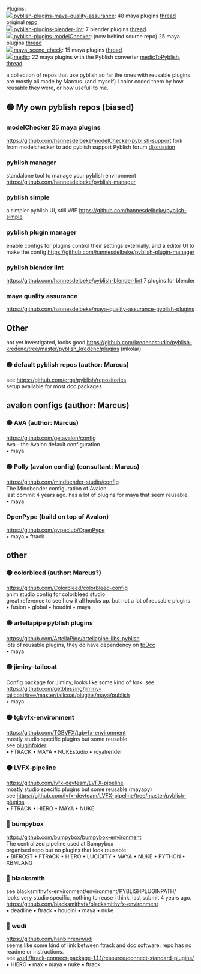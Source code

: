 
Plugins:  
[![](https://img.shields.io/github/stars/hannesdelbeke/pyblish-plugins-maya-quality-assurance?color=grey&label=%E2%AD%90&style=flat-square) pyblish-plugins-maya-quality-assurance](https://github.com/hannesdelbeke/pyblish-plugins-maya-quality-assurance): 48 maya plugins [thread](https://forums.pyblish.com/t/collection-of-48-reusable-plugins-for-maya-validation/679)  original [repo](https://github.com/robertjoosten/maya-quality-assurance)  
[![](https://img.shields.io/github/stars/hannesdelbeke/pyblish-plugins-blender-lint?color=grey&label=%E2%AD%90&style=flat-square) pyblish-plugins-blender-lint](https://github.com/hannesdelbeke/pyblish-plugins-blender-lint): 7 blender plugins [thread](https://forums.pyblish.com/t/collection-of-7-generic-blender-plugins/693)  
[![](https://img.shields.io/github/stars/hannesdelbeke/pyblish-plugins-modelChecker?color=grey&label=%E2%AD%90&style=flat-square) pyblish-plugins-modelChecker](https://github.com/hannesdelbeke/pyblish-plugins-modelChecker): (now behind source repo) 25 maya plugins [thread](https://forums.pyblish.com/t/collection-of-25-maya-mesh-validation-plugins/692)  
[![](https://img.shields.io/github/stars/fkaijun/maya_scene_check?color=grey&label=%E2%AD%90&style=flat-square) maya_scene_check](https://github.com/fkaijun/maya_scene_check): 15 maya plugins [thread](https://forums.pyblish.com/t/collection-of-15-reusable-plugins-for-maya-validation/680)  
[![](https://img.shields.io/github/stars/sol-ansano-kim/medic?color=grey&label=%E2%AD%90&style=flat-square) medic](https://github.com/sol-ansano-kim/medic): 22 maya plugins with the Pyblish converter [medicToPyblish](https://github.com/sol-ansano-kim/medicToPyblish), [thread](https://forums.pyblish.com/t/medic-in-pyblish-22-reusable-plugins-for-maya-mesh-validation/682/6)  


a collection of repos that use pyblish
so far the ones with reusable plugins are mostly all made by Marcus. (and myself)
I color coded them by how reusable they were, or how usefull to me.

## 🟢 My own pyblish repos (biased)

### modelChecker 25 maya plugins
https://github.com/hannesdelbeke/modelChecker-pyblish-support
fork from modelchecker to add pyblish support
Pyblish forum [discussion](https://forums.pyblish.com/t/collection-of-25-maya-mesh-validation-plugins/692)

### pyblish manager
standalone tool to manage your pyblish environment
https://github.com/hannesdelbeke/pyblish-manager

### pyblish simple
a simpler pyblish UI, still WIP
https://github.com/hannesdelbeke/pyblish-simple

### pyblish plugin manager
enable configs for plugins
control their settings externally, and a editor UI to make the config
https://github.com/hannesdelbeke/pyblish-plugin-manager

### pyblish blender lint
https://github.com/hannesdelbeke/pyblish-blender-lint
7 plugins for blender

### maya quality assurance 
https://github.com/hannesdelbeke/maya-quality-assurance-pyblish-plugins

## Other

not yet investigated, looks good
https://github.com/kredencstudio/pyblish-kredenc/tree/master/pyblish_kredenc/plugins (mkolar)

### 🟢 default pyblish repos (author: Marcus)


see https://github.com/orgs/pyblish/repositories  <br/>
setup available for most dcc packages


## avalon configs (author: Marcus)


### 🟢 AVA (author: Marcus)
https://github.com/getavalon/config <br/>
Ava - the Avalon default configuration <br/>
• maya


### 🟢 Polly (avalon config) (consultant: Marcus)
https://github.com/mindbender-studio/config <br/>
The Mindbender configuration of Avalon. <br/>
last commit 4 years ago. has a lot of plugins for maya that seem reusable.  <br/>
• maya


### OpenPype (build on top of Avalon)
https://github.com/pypeclub/OpenPype  <br/>
• maya • ftrack


## other


### 🟢 colorbleed (author: Marcus?)
https://github.com/Colorbleed/colorbleed-config <br/>
anim studio config for colorbleed studio <br/>
great reference to see how it all hooks up. but not a lot of reusable plugins <br/>
• fusion • global • houdini • maya


### 🟢 artellapipe pyblish plugins
https://github.com/ArtellaPipe/artellapipe-libs-pyblish <br/>
lots of reusable plugins, they do have dependency on [tpDcc](https://github.com/tpDcc/tpDcc-core) <br/>
• maya

### 🟢 jiminy-tailcoat
Config package for Jiminy, looks like some kind of fork.
see https://github.com/getblessing/jiminy-tailcoat/tree/master/tailcoat/plugins/maya/publish <br/>
• maya

### 🟠 tgbvfx-environment
https://github.com/TGBVFX/tgbvfx-environment <br/>
mostly studio specific plugins but some reusable <br/>
see [pluginfolder](https://github.com/TGBVFX/tgbvfx-environment/tree/master/environment/PYBLISHPLUGINPATH) <br/>
• FTRACK • MAYA • NUKEstudio • royalrender


### 🟠 LVFX-pipeline
https://github.com/lvfx-devteam/LVFX-pipeline <br/>
mostly studio specific plugins but some reusable (mayapy) <br/>
see https://github.com/lvfx-devteam/LVFX-pipeline/tree/master/pyblish-plugins <br/>
• FTRACK • HIERO • MAYA • NUKE


### 🔴 bumpybox
https://github.com/bumpybox/bumpybox-environment <br/>
The centralized pipeline used at Bumpybox <br/>
organised repo but no plugins that look reusable <br/>
• BIFROST • FTRACK • HIERO • LUCIDITY • MAYA • NUKE • PYTHON • XBMLANG


### 🔴 blacksmith 
see blacksmithvfx-environment/environment/PYBLISHPLUGINPATH/ <br/>
looks very studio specific, nothing to reuse i think. last submit 4 years ago.<br/>
https://github.com/blacksmithvfx/blacksmithvfx-environment <br/>
• deadline • ftrack • houdini • maya • nuke


### 🔴 wudi
https://github.com/hanbinren/wudi <br/>
seems like some kind of link between ftrack and dcc software. repo has no readme or instructions. <br/>
see [wudi/ftrack-connect-package-1.1.1/resource/connect-standard-plugins/](https://github.com/hanbinren/wudi/tree/359f3774e3de0003c8844e9f13d7fcba7e08a979/ftrack-connect-package-1.1.1/resource/connect-standard-plugins) <br/>
• HIERO • max • maya • nuke • ftrack
